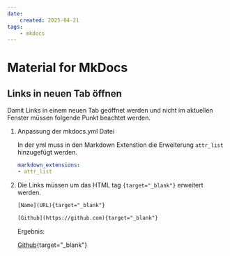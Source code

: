 ```yaml
---
date:
    created: 2025-04-21
tags:
    - mkdocs
---
```

# Material for MkDocs

## Links in neuen Tab öffnen

Damit Links in einem neuen Tab geöffnet werden und nicht im aktuellen Fenster müssen folgende Punkt beachtet werden.

1. Anpassung der mkdocs.yml Datei

    In der yml muss in den Markdown Extenstion die Erweiterung `attr_list` hinzugefügt werden.

    ```yml
    markdown_extensions:
    - attr_list
    ```

2. Die Links müssen um das HTML tag `{target="_blank"}` erweitert werden.

    ```txt
    [Name](URL){target="_blank"}
    ```

    ```txt
    [Github](https://github.com){target="_blank"}
    ```

    Ergebnis:

    [Github](https://github.com){target="_blank"}
